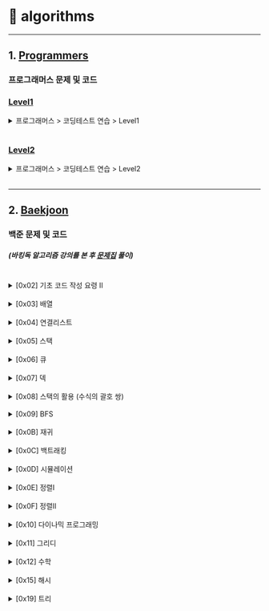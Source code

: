 # :runner: algorithms
<hr />

## 1. [Programmers](./Programmers)
### 프로그래머스 문제 및 코드

### [Level1](./Programmers/Level1)

<details>
<summary>프로그래머스 > 코딩테스트 연습 > Level1</summary>

* <완주하지 못한 선수> - [문제](https://programmers.co.kr/learn/courses/30/lessons/42576) | [코드1(Java)](./Programmers/Level1/완주하지못한선수/Solution.java) | [코드2(C++)](./Programmers/Level1/완주하지못한선수/Solution2.cpp)
* <가운데 글자 가져오기> - [문제](https://programmers.co.kr/learn/courses/30/lessons/12903) | [코드](./Programmers/Level1/가운데글자가져오기/Solution.java)
* <[1차] 비밀지도> - [문제](https://programmers.co.kr/learn/courses/30/lessons/17681) | [코드](./Programmers/Level1/비밀지도/Solution.java)
* <K번째수> - [문제](https://programmers.co.kr/learn/courses/30/lessons/42748) | [코드](./Programmers/Level1/K번째수/Solution.java)
* <두 개 뽑아서 더하기> - [문제](https://programmers.co.kr/learn/courses/30/lessons/68644) | [코드](./Programmers/Level1/두개뽑아서더하기/Solution.java)
* <모의고사> - [문제](https://programmers.co.kr/learn/courses/30/lessons/42840) | [코드](./Programmers/Level1/모의고사/Solution.java)
* <체육복> - [문제](https://programmers.co.kr/learn/courses/30/lessons/42862) | [코드](./Programmers/Level1/체육복/Solution.java)
* <2016년> - [문제](https://programmers.co.kr/learn/courses/30/lessons/12901) | [코드](./Programmers/Level1/2016년/Solution.java)
* <3진법 뒤집기> - [문제](https://programmers.co.kr/learn/courses/30/lessons/68935) | [코드](./Programmers/Level1/3진법뒤집기/Solution.java)
* <같은 숫자는 싫어> - [문제](https://programmers.co.kr/learn/courses/30/lessons/12906) | [코드](./Programmers/Level1/같은숫자는싫어/Solution.java)
* <나누어 떨어지는 숫자 배열> - [문제](https://programmers.co.kr/learn/courses/30/lessons/12910) | [코드](./Programmers/Level1/나누어떨어지는숫자배열/Solution.java)
* <두 정수 사이의 합> - [문제](https://programmers.co.kr/learn/courses/30/lessons/12912) | [코드](./Programmers/Level1/두정수사이의합/Solution.java)
* <문자열 내 마음대로 정렬하기> - [문제](https://programmers.co.kr/learn/courses/30/lessons/12915) | [코드](./Programmers/Level1/문자열내마음대로정렬하기/Solution.java)
* <문자열 내 p와 y의 개수> - [문제](https://programmers.co.kr/learn/courses/30/lessons/12916) | [코드](./Programmers/Level1/문자열내p와y의개수/Solution.java)
* <폰켓몬> - [문제](https://programmers.co.kr/learn/courses/30/lessons/1845) | [코드](./Programmers/Level1/폰켓몬/Solution.java)
* <문자열 내림차순으로 배치하기> - [문제](https://programmers.co.kr/learn/courses/30/lessons/12917) | [코드](./Programmers/Level1/문자열내림차순으로배치하기/Solution.java)
* <문자열 다루기 기본> - [문제](https://programmers.co.kr/learn/courses/30/lessons/12918) | [코드](./Programmers/Level1/문자열다루기기본/Solution.java)
* <소수 찾기> - [문제](https://programmers.co.kr/learn/courses/30/lessons/12921) | [코드](./Programmers/Level1/소수찾기/Solution.java) + ([에라토스테네스의 체](https://ko.wikipedia.org/wiki/%EC%97%90%EB%9D%BC%ED%86%A0%EC%8A%A4%ED%85%8C%EB%84%A4%EC%8A%A4%EC%9D%98_%EC%B2%B4))
* <수박수박수박수박수박수?> - [문제](https://programmers.co.kr/learn/courses/30/lessons/12922) | [코드](./Programmers/Level1/수박수박수박수박수박수/Solution.java)
* <문자열을 정수로 바꾸기> - [문제](https://programmers.co.kr/learn/courses/30/lessons/12925) | [코드](./Programmers/Level1/문자열을정수로바꾸기/Solution.java)
* <내적> - [문제](https://programmers.co.kr/learn/courses/30/lessons/70128) | [코드](./Programmers/Level1/내적/Solution.java)
* <시저 암호> - [문제](https://programmers.co.kr/learn/courses/30/lessons/12926) | [코드](./Programmers/Level1/시저암호/Solution.java)
* <약수의 합> - [문제](https://programmers.co.kr/learn/courses/30/lessons/12928) | [코드](./Programmers/Level1/약수의합/Solution.java)
* <이상한 문자 만들기> - [문제](https://programmers.co.kr/learn/courses/30/lessons/12930) | [코드](./Programmers/Level1/이상한문자만들기/Solution.java)
* <자릿수 더하기> - [문제](https://programmers.co.kr/learn/courses/30/lessons/12931) | [코드](./Programmers/Level1/자릿수더하기/Solution.java)
* <자연수 뒤집어 배열로 만들기> - [문제](https://programmers.co.kr/learn/courses/30/lessons/12932) | [코드](./Programmers/Level1/자연수뒤집어배열로만들기/Solution.java)
* <정수 내림차순으로 배치하기> - [문제](https://programmers.co.kr/learn/courses/30/lessons/12933) | [코드](./Programmers/Level1/정수내림차순으로배치하기/Solution.java)
* <정수 제곱근 판별> - [문제](https://programmers.co.kr/learn/courses/30/lessons/12934) | [코드](./Programmers/Level1/정수제곱근판별/Solution.java)
* <제일 작은 수 제거하기> - [문제](https://programmers.co.kr/learn/courses/30/lessons/12935) | [코드](./Programmers/Level1/제일작은수제거하기/Solution.java)
* <짝수와 홀수> - [문제](https://programmers.co.kr/learn/courses/30/lessons/12937) | [코드](./Programmers/Level1/짝수와홀수/Solution.java)
* <최대공약수와 최소공배수> - [문제](https://programmers.co.kr/learn/courses/30/lessons/12940) | [코드](./Programmers/Level1/최대공약수와최소공배수/Solution.java) + ([유클리드 호제법](https://namu.wiki/w/%EC%9C%A0%ED%81%B4%EB%A6%AC%EB%93%9C%20%ED%98%B8%EC%A0%9C%EB%B2%95))
* <콜라츠 추측> - [문제](https://programmers.co.kr/learn/courses/30/lessons/12943) | [코드](./Programmers/Level1/콜라츠추측/Solution.java)
* <평균 구하기> - [문제](https://programmers.co.kr/learn/courses/30/lessons/12944) | [코드](./Programmers/Level1/평균구하기/Solution.java)
* <하샤드 수> - [문제](https://programmers.co.kr/learn/courses/30/lessons/12947) | [코드](./Programmers/Level1/하샤드수/Solution.java)
* <핸드폰 번호 가리기> - [문제](https://programmers.co.kr/learn/courses/30/lessons/12948) | [코드](./Programmers/Level1/핸드폰번호가리기/Solution.java)
* <키패드 누르기> - [문제](https://programmers.co.kr/learn/courses/30/lessons/67256) | [코드](./Programmers/Level1/키패드누르기/Solution.java)
* <행렬의 덧셈> - [문제](https://programmers.co.kr/learn/courses/30/lessons/12950) | [코드](./Programmers/Level1/행렬의덧셈/Solution.java)
* <x만큼 간격이 있는 n개의 숫자> - [문제](https://programmers.co.kr/learn/courses/30/lessons/12954) | [코드](./Programmers/Level1/x만큼간격이있는n개의숫자/Solution.java)
* <직사각형 별찍기> - [문제](https://programmers.co.kr/learn/courses/30/lessons/12969) | [코드](./Programmers/Level1/직사각형별찍기/Solution.java)
* <소수 만들기> - [문제](https://programmers.co.kr/learn/courses/30/lessons/12977) | [코드](./Programmers/Level1/소수만들기/Solution.java)
* <예산> - [문제](https://programmers.co.kr/learn/courses/30/lessons/12982) | [코드](./Programmers/Level1/예산/Solution.java)
* <실패율> - [문제](https://programmers.co.kr/learn/courses/30/lessons/42889) | [코드](./Programmers/Level1/실패율/Solution.java)
* <다트 게임> - [문제](https://programmers.co.kr/learn/courses/30/lessons/17682) | [코드](./Programmers/Level1/다트게임/Solution.java)
* <신규 아이디 추천> - [문제](https://programmers.co.kr/learn/courses/30/lessons/72410) | [코드](./Programmers/Level1/신규아이디추천/Solution.java)
* <음양 더하기> - [문제](https://programmers.co.kr/learn/courses/30/lessons/76501) | [코드](./Programmers/Level1/음양더하기/Solution.java)
* <숫자 문자열과 영단어> - [문제](https://programmers.co.kr/learn/courses/30/lessons/81301) | [코드](./Programmers/Level1/숫자문자열과영단어/Solution.java)
* <없는 숫자 더하기> - [문제](https://school.programmers.co.kr/learn/courses/30/lessons/86051) | [코드](./Programmers/Level1/없는숫자더하기/Solution.java)
* <신고 결과 받기> - [문제](https://school.programmers.co.kr/learn/courses/30/lessons/92334) | [코드](./Programmers/Level1/신고결과받기/Solution.java)
* <부족한 금액 계산하기> - [문제](https://school.programmers.co.kr/learn/courses/30/lessons/82612) | [코드](./Programmers/Level1/부족한금액계산하기/Solution.java)
* <로또의 최고 순위와 최저 순위> - [문제](https://school.programmers.co.kr/learn/courses/30/lessons/77484) | [코드](./Programmers/Level1/로또의최고순위와최저순위/Solution.java)

</details>

<br />

### [Level2](./Programmers/Level1)

<details>
<summary> 프로그래머스 > 코딩테스트 연습 > Level2 </summary>

* <주식가격> - [문제](https://programmers.co.kr/learn/courses/30/lessons/42584) | [코드](./Programmers/Level2/주식가격/Solution.java)
* <124 나라의 숫자> - [문제](https://programmers.co.kr/learn/courses/30/lessons/12899) | [코드](./Programmers/Level2/124나라의숫자/Solution.java)
* <스킬트리> - [문제](https://programmers.co.kr/learn/courses/30/lessons/49993) | [코드](./Programmers/Level2/스킬트리/Solution.java)
* <프린터> - [문제](https://programmers.co.kr/learn/courses/30/lessons/42587) | [코드](./Programmers/Level2/프린터/Solution.java)
* <기능개발> - [문제](https://programmers.co.kr/learn/courses/30/lessons/42586) | [코드1](./Programmers/Level2/기능개발/Solution.java) | [코드2(Use Stack)](./Programmers/Level2/기능개발/Solution2.java)
* <멀쩡한 사각형> - [문제](https://programmers.co.kr/learn/courses/30/lessons/62048) | [코드](./Programmers/Level2/멀쩡한사각형/Solution.java) + ([유클리드 호제법](https://namu.wiki/w/%EC%9C%A0%ED%81%B4%EB%A6%AC%EB%93%9C%20%ED%98%B8%EC%A0%9C%EB%B2%95))
* <다리를 지나는 트럭> - [문제](https://programmers.co.kr/learn/courses/30/lessons/42583) | [코드](./Programmers/Level2/다리를지나는트럭/Solution.java)
* <문자열 압축> - [문제](https://programmers.co.kr/learn/courses/30/lessons/60057) | [코드](./Programmers/Level2/문자열압축/Solution.java)
* <큰 수 만들기> - [문제](https://programmers.co.kr/learn/courses/30/lessons/42883) | [코드](./Programmers/Level2/큰수만들기/Solution.java)
* <최댓값과 최솟값> - [문제](https://programmers.co.kr/learn/courses/30/lessons/12939) | [코드](./Programmers/Level2/최댓값과최솟값/Solution.java)
* <카펫> - [문제](https://programmers.co.kr/learn/courses/30/lessons/42842) | [코드](./Programmers/Level2/카펫/Solution.java)
* <가장 큰 수> - [문제](https://programmers.co.kr/learn/courses/30/lessons/42746) | [코드](./Programmers/Level2/가장큰수/Solution.java)
* <구명보트> - [문제](https://programmers.co.kr/learn/courses/30/lessons/42885) | [코드](./Programmers/Level2/구명보트/Solution.java)
* <더 맵게> - [문제](https://programmers.co.kr/learn/courses/30/lessons/42626) | [코드](./Programmers/Level2/더맵게/Solution.java)
* <JadenCase 문자열 만들기> - [문제](https://programmers.co.kr/learn/courses/30/lessons/12951) | [코드](./Programmers/Level2/JadenCase문자열만들기/Solution.java)
* <N개의 최소공배수> - [문제](https://programmers.co.kr/learn/courses/30/lessons/12953) | [코드](./Programmers/Level2/N개의최소공배수/Solution.java)
* <올바른 괄호> - [문제](https://programmers.co.kr/learn/courses/30/lessons/12909) | [코드](./Programmers/Level2/올바른괄호/Solution.java)
* <최솟값 만들기> - [문제](https://programmers.co.kr/learn/courses/30/lessons/12941) | [코드](./Programmers/Level2/최솟값만들기/Solution.java)
* <H - Index> - [문제](https://programmers.co.kr/learn/courses/30/lessons/42747) | [코드](./Programmers/Level2/H-Index/Solution.java)
* <전화번호 목록> - [문제](https://programmers.co.kr/learn/courses/30/lessons/42577) | [코드](./Programmers/Level2/전화번호목록/Solution.java)
* <행렬의 곱셈> - [문제](https://programmers.co.kr/learn/courses/30/lessons/12949) | [코드](./Programmers/Level2/행렬의곱셈/Solution.java)

</details>

<br />

<hr />

## 2. [Baekjoon](./Baekjoon)
### 백준 문제 및 코드
##### (바킹독 알고리즘 강의를 본 후 [문제집](https://github.com/encrypted-def/basic-algo-lecture) 풀이)

<br />

<details>
<summary>[0x02] 기초 코드 작성 요령 II</summary>

* <10871> - [문제](https://www.acmicpc.net/problem/10871) | [코드](./Baekjoon/0x02/10871/Main.java) | [코드(Python)](./Baekjoon/0x02/10871/Solution.py)
* <1000> - [문제](https://www.acmicpc.net/problem/1000) | [코드](./Baekjoon/0x02/1000/Main.java)
* <2557> - [문제](https://www.acmicpc.net/problem/2557) | [코드](./Baekjoon/0x02/2557/Main.java)
* <10171> - [문제](https://www.acmicpc.net/problem/10171) | [코드](./Baekjoon/0x02/10171/Main.java)
* <2309> - [문제](https://www.acmicpc.net/problem/2309) | [코드](./Baekjoon/0x02/2309/Main.java) | [코드(Python)](./Baekjoon/0x02/2309/Solution.py)
* <1267> - [문제](https://www.acmicpc.net/problem/1267) | [코드](./Baekjoon/0x02/1267/Main.java)
* <15552> - [문제](https://www.acmicpc.net/problem/15552) | [코드](./Baekjoon/0x02/15552/Main.java) | [코드(Python)](./Baekjoon/0x02/15552/Solution.py)
* <2446> - [문제](https://www.acmicpc.net/problem/2446) | [코드](./Baekjoon/0x02/2446/Main.java) | [코드(Python)](./Baekjoon/0x02/2446/Solution.py)

</details>
<br />

<details>
<summary>[0x03] 배열</summary>

* <10808> - [문제](https://www.acmicpc.net/problem/10808) | [코드](./Baekjoon/0x03/10808/Main.java) | [코드(Python)](./Baekjoon/0x03/10808/Solution.py)
* <1475> - [문제](https://www.acmicpc.net/problem/1475) | [코드](./Baekjoon/0x03/1475/Main.java) | [코드(Python)](./Baekjoon/0x03/1475/Solution.py)
* <13300> - [문제](https://www.acmicpc.net/problem/13300) | [코드](./Baekjoon/0x03/13300/Main.java) | [코드(Python)](./Baekjoon/0x03/13300/Solution.py)
* <11328> - [문제](https://www.acmicpc.net/problem/11328) | [코드](./Baekjoon/0x03/11328/Main.java) | [코드(Python)](./Baekjoon/0x03/11328/Solution.py)
* <1919> - [문제](https://www.acmicpc.net/problem/1919) | [코드](./Baekjoon/0x03/1919/Main.java) | [코드(Python)](./Baekjoon/0x03/1919/Solution.py)

</details>
<br />

<details>
<summary>[0x04] 연결리스트</summary>

* <1406> - [문제](https://www.acmicpc.net/problem/1406) | [코드1(ListIterator)](./Baekjoon/0x04/1406/Main.java) | [코드2(Stack)](./Baekjoon/0x04/1406/Main2.java) | [코드(Python)](./Baekjoon/0x04/1406/Solution.py)
* <5397> - [문제](https://www.acmicpc.net/problem/5397) | [코드(ListIterator)](./Baekjoon/0x04/5397/Main.java) | [코드(Python)](./Baekjoon/0x04/5397/Solution.py)
* <1158> - [문제](https://www.acmicpc.net/problem/1158) | [코드](./Baekjoon/0x04/1158/Main.java) | [코드(Python)](./Baekjoon/0x04/1158/Solution.py)

</details>
<br />

<details>
<summary>[0x05] 스택</summary>

* <10828> - [문제](https://www.acmicpc.net/problem/10828) | [코드1(Stack)](./Baekjoon/0x05/10828/Main.java) | [코드2(배열)](./Baekjoon/0x05/10828/Main2.java) | [코드2(Python)](./Baekjoon/0x05/10828/Solution.py)
* <1874> - [문제](https://www.acmicpc.net/problem/1874) | [코드](./Baekjoon/0x05/1874/Main.java) | [코드(Python)](./Baekjoon/0x05/1874/Solution.py)
* <2493> - [문제](https://www.acmicpc.net/problem/2493) | [코드](./Baekjoon/0x05/2493/Main.java) | [코드(Python)](./Baekjoon/0x05/2493/Solution.py)
* <3015> - [문제](https://www.acmicpc.net/problem/3015) | [코드](./Baekjoon/0x05/3015/Main.java)

</details>
<br />

<details>
<summary>[0x06] 큐</summary>

* <10845> - [문제](https://www.acmicpc.net/problem/10845) | [코드](./Baekjoon/0x06/10845/Main.java) | [코드(Python)](./Baekjoon/0x06/10845/Solution.py)
* <18258> - [문제](https://www.acmicpc.net/problem/18258) | [코드](./Baekjoon/0x06/18258/Main.java) | [코드(Python)](./Baekjoon/0x06/18258/Solution.py)
* <2164> - [문제](https://www.acmicpc.net/problem/2164) | [코드(Python)](./Baekjoon/0x06/2164/Solution.py)

</details>
<br />

<details>
<summary>[0x07] 덱</summary>

* <10866> - [문제](https://www.acmicpc.net/problem/10866) | [코드(Python)](./Baekjoon/0x07/10866/Solution.py)
* <1021> - [문제](https://www.acmicpc.net/problem/1021) | [코드(Python)](./Baekjoon/0x07/1021/Solution.py)

</details>
<br />

<details>
<summary>[0x08] 스택의 활용 (수식의 괄호 쌍)</summary>

* <4949> - [문제](https://www.acmicpc.net/problem/4949) | [코드(Python)](./Baekjoon/0x08/4949/Solution.py)
* <3986> - [문제](https://www.acmicpc.net/problem/3986) | [코드(Python)](./Baekjoon/0x08/3986/Solution.py)
* <9012> - [문제](https://www.acmicpc.net/problem/9012) | [코드(Python)](./Baekjoon/0x08/9012/Solution.py)

</details>
<br />

<details>
<summary>[0x09] BFS</summary>

* <1926> - [문제](https://www.acmicpc.net/problem/1926) | [코드(Python)](./Baekjoon/0x09/1926/Solution.py)
* <2178> - [문제](https://www.acmicpc.net/problem/2178) | [코드(Python)](./Baekjoon/0x09/2178/Solution.py)
* <7576> - [문제](https://www.acmicpc.net/problem/7576) | [코드(Python)](./Baekjoon/0x09/7576/Solution.py)
* <4179> - [문제](https://www.acmicpc.net/problem/4179) | [코드(Python)](./Baekjoon/0x09/4179/Solution.py)
* <10026> - [문제](https://www.acmicpc.net/problem/10026) | [코드(Python)](./Baekjoon/0x09/10026/Solution.py)
* <7569> - [문제](https://www.acmicpc.net/problem/7569) | [코드(Python)](./Baekjoon/0x09/7569/Solution.py) | [코드2(Python)](./Baekjoon/0x09/7569/Solution2.py)

</details>
<br />

<details>
<summary>[0x0B] 재귀</summary>

* <1629> - [문제](https://www.acmicpc.net/problem/1629) | [코드(Python)](./Baekjoon/0x0B/1629/Solution.py)
* <11729> - [문제](https://www.acmicpc.net/problem/11729) | [코드(Python)](./Baekjoon/0x0B/11729/Solution.py)
* <1780> - [문제](https://www.acmicpc.net/problem/1780) | [코드(Python)](./Baekjoon/0x0B/1780/Solution.py)
* <2630> - [문제](https://www.acmicpc.net/problem/2630) | [코드(Python)](./Baekjoon/0x0B/2630/Solution.py)
* <1992> - [문제](https://www.acmicpc.net/problem/1992) | [코드(Python)](./Baekjoon/0x0B/1992/Solution.py)

</details>
<br />

<details>
<summary>[0x0C] 백트래킹</summary>

* <15649> - [문제](https://www.acmicpc.net/problem/15649) | [코드(Python)](./Baekjoon/0x0C/15649/Solution.py)
* <9663> - [문제](https://www.acmicpc.net/problem/9663) | [코드(Python)](./Baekjoon/0x0C/9663/Solution.py)
* <1182> - [문제](https://www.acmicpc.net/problem/1182) | [코드(Python)](./Baekjoon/0x0C/1182/Solution.py)
* <15650> - [문제](https://www.acmicpc.net/problem/15650) | [코드(Python)](./Baekjoon/0x0C/15650/Solution.py)
* <15651> - [문제](https://www.acmicpc.net/problem/15651) | [코드(Python)](./Baekjoon/0x0C/15651/Solution.py)

</details>
<br />

<details>
<summary>[0x0D] 시뮬레이션</summary>

* <15683> - [문제](https://www.acmicpc.net/problem/15683) | [코드(Python)](./Baekjoon/0x0D/15683/Solution.py)
* <18808> - [문제](https://www.acmicpc.net/problem/18808) | [코드(Python)](./Baekjoon/0x0D/18808/Solution.py)
* <15686> - [문제](https://www.acmicpc.net/problem/15686) | [코드(Python)](./Baekjoon/0x0D/15686/Solution.py)
* <13335> - [문제](https://www.acmicpc.net/problem/13335) | [코드(Python)](./Baekjoon/0x0D/13335/Solution.py)

</details>
<br />

<details>
<summary>[0x0E] 정렬I</summary>

* <2750> - [문제](https://www.acmicpc.net/problem/2750) | [코드(Python)](./Baekjoon/0x0E/2750/Solution.py)
* <15688> - [문제](https://www.acmicpc.net/problem/15688) | [코드(Python)](./Baekjoon/0x0E/15688/Solution.py)
* <10814> - [문제](https://www.acmicpc.net/problem/10814) | [코드(Python)](./Baekjoon/0x0E/10814/Solution.py)
* <11651> - [문제](https://www.acmicpc.net/problem/11651) | [코드(Python)](./Baekjoon/0x0E/11651/Solution.py)

</details>
<br />

<details>
<summary>[0x0F] 정렬II</summary>

* <1431> - [문제](https://www.acmicpc.net/problem/1431) | [코드(Python)](./Baekjoon/0x0F/1431/Solution.py)
* <11652> - [문제](https://www.acmicpc.net/problem/11652) | [코드(Python)](./Baekjoon/0x0F/11652/Solution.py)
* <2910> - [문제](https://www.acmicpc.net/problem/2910) | [코드(Python)](./Baekjoon/0x0F/2910/Solution.py)
* <7795> - [문제](https://www.acmicpc.net/problem/7795) | [코드(Python)](./Baekjoon/0x0F/7795/Solution.py)

</details>
<br />

<details>
<summary>[0x10] 다이나믹 프로그래밍</summary>

* <1463> - [문제](https://www.acmicpc.net/problem/1463) | [코드(Python)](./Baekjoon/0x10/1463/Solution.py)
* <9095> - [문제](https://www.acmicpc.net/problem/9095) | [코드(Python)](./Baekjoon/0x10/9095/Solution.py)
* <1149> - [문제](https://www.acmicpc.net/problem/1149) | [코드(Python)](./Baekjoon/0x10/1149/Solution.py)
* <1932> - [문제](https://www.acmicpc.net/problem/1932) | [코드(Python)](./Baekjoon/0x10/1932/Solution.py)
* <11727> - [문제](https://www.acmicpc.net/problem/11727) | [코드(Python)](./Baekjoon/0x10/11727/Solution.py)
* <14501> - [문제](https://www.acmicpc.net/problem/14501) | [코드(Python)](./Baekjoon/0x10/14501/Solution.py)

</details>
<br />

<details>
<summary>[0x11] 그리디</summary>

* <11047> - [문제](https://www.acmicpc.net/problem/11047) | [코드(Python)](./Baekjoon/0x11/11047/Solution.py)
* <1931> - [문제](https://www.acmicpc.net/problem/1931) | [코드(Python)](./Baekjoon/0x11/1931/Solution.py)
* <2217> - [문제](https://www.acmicpc.net/problem/2217) | [코드(Python)](./Baekjoon/0x11/2217/Solution.py)
* <1026> - [문제](https://www.acmicpc.net/problem/1026) | [코드(Python)](./Baekjoon/0x11/1026/Solution.py)
* <11399> - [문제](https://www.acmicpc.net/problem/11399) | [코드(Python)](./Baekjoon/0x11/11399/Solution.py)

</details>
<br />

<details>
<summary>[0x12] 수학</summary>

* <1978> - [문제](https://www.acmicpc.net/problem/1978) | [코드(Python)](./Baekjoon/0x12/1978/Solution.py)
* <1929> - [문제](https://www.acmicpc.net/problem/1929) | [코드(Python)](./Baekjoon/0x12/1929/Solution.py)
* <11653> - [문제](https://www.acmicpc.net/problem/11653) | [코드(Python)](./Baekjoon/0x12/11653/Solution.py)
* <11050> - [문제](https://www.acmicpc.net/problem/11050) | [코드(Python)](./Baekjoon/0x12/11050/Solution.py)
* <15894> - [문제](https://www.acmicpc.net/problem/15894) | [코드(Python)](./Baekjoon/0x12/15894/Solution.py)

</details>
<br />

<details>
<summary>[0x15] 해시</summary>

* <7785> - [문제](https://www.acmicpc.net/problem/7785) | [코드(Python)](./Baekjoon/0x15/7785/Solution.py)
* <1620> - [문제](https://www.acmicpc.net/problem/1620) | [코드(Python)](./Baekjoon/0x15/1620/Solution.py)
* <13414> - [문제](https://www.acmicpc.net/problem/13414) | [코드(Python)](./Baekjoon/0x15/13414/Solution.py)
* <17219> - [문제](https://www.acmicpc.net/problem/17219) | [코드(Python)](./Baekjoon/0x15/17219/Solution.py)
* <9375> - [문제](https://www.acmicpc.net/problem/9375) | [코드(Python)](./Baekjoon/0x15/9375/Solution.py)

</details>
<br />

<details>
<summary>[0x19] 트리</summary>

* <11725> - [문제](https://www.acmicpc.net/problem/11725) | [코드(Python)](./Baekjoon/0x19/11725/Solution.py)
* <1991> - [문제](https://www.acmicpc.net/problem/1991) | [코드(Python)](./Baekjoon/0x19/1991/Solution.py)
* <15681> - [문제](https://www.acmicpc.net/problem/15681) | [코드(Python)](./Baekjoon/0x19/15681/Solution.py)
* <1240> - [문제](https://www.acmicpc.net/problem/1240) | [코드(Python)](./Baekjoon/0x19/1240/Solution.py)

</details>
<br />